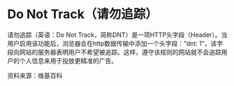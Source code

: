 # Do Not Track（请勿追踪）

请勿追踪（英语：Do Not Track，简称DNT）是一项HTTP头字段（Header）。当用户启用该功能后，浏览器会在http数据传输中添加一个头字段：“dnt: 1”，该字段向网站的服务器表明用户不希望被追踪。这样，遵守该规则的网站就不会追踪用户的个人信息来用于投放更精准的广告。

资料来源：维基百科
